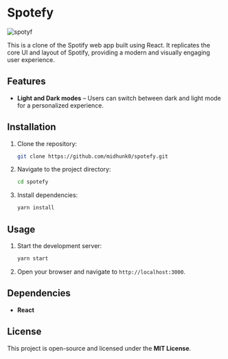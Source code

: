 # Spotefy

![spotyf](https://github.com/user-attachments/assets/6bc281ec-e6d3-406c-af29-761513fe13bc)

This is a clone of the Spotify web app built using React. It replicates the core UI and layout of Spotify, providing a modern and visually engaging user experience.

## Features
- **Light and Dark modes** – Users can switch between dark and light mode for a personalized experience.

## Installation

1. Clone the repository:
    ```sh
    git clone https://github.com/midhunk0/spotefy.git
    ```
2. Navigate to the project directory:
    ```sh
    cd spotefy
    ```
3. Install dependencies:
    ```sh
    yarn install
    ```

## Usage

1. Start the development server:
    ```sh
    yarn start
    ```
3. Open your browser and navigate to `http://localhost:3000`.

## Dependencies

- **React**

## License

This project is open-source and licensed under the **MIT License**.
